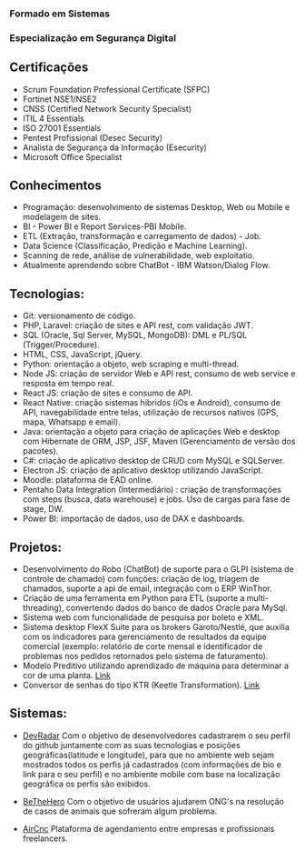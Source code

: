### Formado em Sistemas
### Especialização em Segurança Digital

## Certificações
* Scrum Foundation Professional Certificate (SFPC)
* Fortinet NSE1/NSE2
* CNSS (Certified Network Security Specialist)
* ITIL 4 Essentials
* ISO 27001 Essentials
* Pentest Profissional (Desec Security)
* Analista de Segurança da Informação (Esecurity)
* Microsoft Office Specialist

## Conhecimentos
* Programação: desenvolvimento de sistemas Desktop, Web ou Mobile e modelagem de sites.
* BI - Power BI e Report Services-PBI Mobile.
* ETL (Extração, transformação e carregamento de dados) - Job.
* Data Science (Classificação, Predição e Machine Learning).
* Scanning de rede, análise de vulnerabilidade, web exploitatio.
* Atualmente aprendendo sobre ChatBot - IBM Watson/Dialog Flow.

## Tecnologias:
* Git: versionamento de código.
* PHP, Laravel: criação de sites e API rest, com validação JWT.
* SQL (Oracle, Sql Server, MySQL, MongoDB): DML e PL/SQL (Trigger/Procedure).
* HTML, CSS, JavaScript, jQuery.
* Python: orientação a objeto, web scraping e multi-thread.
* Node JS: criação de servidor Web e API rest, consumo de web service e resposta em tempo real.
* React JS: criação de sites e consumo de API.
* React Native: criação sistemas hibridos (iOs e Android), consumo de API, navegabilidade entre telas, utilização de recursos nativos (GPS, mapa, Whatsapp e email).
* Java: orientação a objeto para criação de aplicações Web e desktop com Hibernate de ORM, JSP, JSF, Maven (Gerenciamento de versão dos pacotes).
* C#: criação de aplicativo desktop de CRUD com MySQL e SQLServer.
* Electron JS: criação de aplicativo desktop utilizando JavaScript.
* Moodle: plataforma de EAD online.
* Pentaho Data Integration (Intermediário) : criação de transformações com steps (busca, data warehouse) e jobs. Uso de cargas para fase de stage, DW.
* Power BI: importação de dados, uso de DAX e dashboards.

## Projetos:
* Desenvolvimento do Robo (ChatBot) de suporte para o GLPI (sistema de controle de chamado) com funções: criação de log, triagem de chamados, suporte a api de email, integração com o ERP WinThor.
* Criação de uma ferramenta em Python para ETL (suporte a multi-threading), convertendo dados do banco de dados Oracle para MySql.
* Sistema web com funcionalidade de pesquisa por boleto e XML.
* Sistema desktop FlexX Suite para os brokers Garoto/Nestlé, que auxilia com os indicadores para gerenciamento de resultados da equipe comercial (exemplo: relatório de corte mensal e identificador de problemas nos pedidos retornados pelo sistema de faturamento).
* Modelo Preditivo utilizando aprendizado de máquina para determinar a cor de uma planta. [Link](https://github.com/Matheuscruztj/Projeto-IRIS/)
* Conversor de senhas do tipo KTR (Keetle Transformation). [Link](https://github.com/Matheuscruztj/Pentaho-KTR-Password-Translator/)

## Sistemas:
* [DevRadar](https://github.com/Matheuscruztj/Semana_Omnistack_10/blob/master/README.md)
Com o objetivo de desenvolvedores cadastrarem o seu perfil do github juntamente com as suas tecnologias e posições geográficas(latitude e longitude), para que no ambiente web sejam mostrados todos os perfis já cadastrados (com informações de bio e link para o seu perfil) e no ambiente mobile com base na localização geográfica os perfis são exibidos.

* [BeTheHero](https://github.com/Matheuscruztj/Semana_Omnistack_11/)
Com o objetivo de usuários ajudarem ONG's na resolução de casos de animais que sofreram algum problema.

* [AirCnc](https://github.com/Matheuscruztj/Semana_Omnistack_9/)
Plataforma de agendamento entre empresas e profissionais freelancers.

